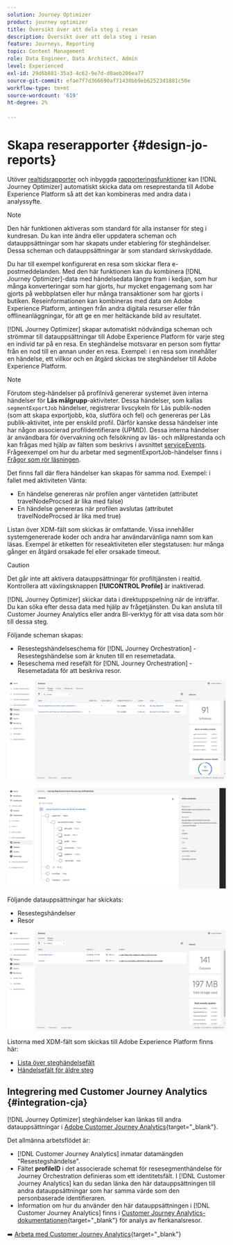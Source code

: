 ```yaml
---
solution: Journey Optimizer
product: journey optimizer
title: Översikt över att dela steg i resan
description: Översikt över att dela steg i resan
feature: Journeys, Reporting
topic: Content Management
role: Data Engineer, Data Architect, Admin
level: Experienced
exl-id: 29d6b881-35a3-4c62-9e7d-d0aeb206ea77
source-git-commit: efae7f7d366690af71430bb9eb62523d1881c50e
workflow-type: tm+mt
source-wordcount: '619'
ht-degree: 2%

---
```


# Skapa reserapporter {#design-jo-reports}

Utöver [realtidsrapporter](live-report.md) och inbyggda [rapporteringsfunktioner](report-gs-cja.md) kan [!DNL Journey Optimizer] automatiskt skicka data om reseprestanda till Adobe Experience Platform så att det kan kombineras med andra data i analyssyfte.

>[!NOTE]
>
>Den här funktionen aktiveras som standard för alla instanser för steg i kundresan. Du kan inte ändra eller uppdatera scheman och datauppsättningar som har skapats under etablering för steghändelser. Dessa scheman och datauppsättningar är som standard skrivskyddade.

Du har till exempel konfigurerat en resa som skickar flera e-postmeddelanden. Med den här funktionen kan du kombinera [!DNL Journey Optimizer]-data med händelsedata längre fram i kedjan, som hur många konverteringar som har gjorts, hur mycket engagemang som har gjorts på webbplatsen eller hur många transaktioner som har gjorts i butiken. Reseinformationen kan kombineras med data om Adobe Experience Platform, antingen från andra digitala resurser eller från offlineanläggningar, för att ge en mer heltäckande bild av resultatet.

[!DNL Journey Optimizer] skapar automatiskt nödvändiga scheman och strömmar till datauppsättningar till Adobe Experience Platform för varje steg en individ tar på en resa. En steghändelse motsvarar en person som flyttar från en nod till en annan under en resa. Exempel: i en resa som innehåller en händelse, ett villkor och en åtgärd skickas tre steghändelser till Adobe Experience Platform.

>[!NOTE]
>
>Förutom steg-händelser på profilnivå genererar systemet även interna händelser för **Läs målgrupp**-aktiviteter. Dessa händelser, som kallas `segmentExportJob` händelser, registrerar livscykeln för Läs publik-noden (som att skapa exportjobb, köa, slutföra och fel) och genereras per Läs publik-aktivitet, inte per enskild profil. Därför kanske dessa händelser inte har någon associerad profilidentifierare (UPMID). Dessa interna händelser är användbara för övervakning och felsökning av läs- och målprestanda och kan frågas med hjälp av fälten som beskrivs i avsnittet [serviceEvents](../reports/sharing-field-list.md#servicevents-field). Frågeexempel om hur du arbetar med segmentExportJob-händelser finns i [Frågor som rör läsningen](../reports/query-examples.md#read-segment-queries).

Det finns fall där flera händelser kan skapas för samma nod. Exempel: i fallet med aktiviteten Vänta:

* En händelse genereras när profilen anger väntetiden (attributet travelNodeProcsed är lika med false)
* En händelse genereras när profilen avslutas (attributet travelNodeProcsed är lika med true)

Listan över XDM-fält som skickas är omfattande. Vissa innehåller systemgenererade koder och andra har användarvänliga namn som kan läsas. Exempel är etiketten för reseaktiviteten eller stegstatusen: hur många gånger en åtgärd orsakade fel eller orsakade timeout.

>[!CAUTION]
>
>Det går inte att aktivera datauppsättningar för profiltjänsten i realtid. Kontrollera att växlingsknappen **[!UICONTROL Profile]** är inaktiverad.

[!DNL Journey Optimizer] skickar data i direktuppspelning när de inträffar. Du kan söka efter dessa data med hjälp av frågetjänsten. Du kan ansluta till Customer Journey Analytics eller andra BI-verktyg för att visa data som hör till dessa steg.

Följande scheman skapas:

* Resestegshändelseschema för [!DNL Journey Orchestration] - Resestegshändelse som är knuten till en resemetadata.
* Reseschema med resefält för [!DNL Journey Orchestration] - Resemetadata för att beskriva resor.

![](assets/sharing1.png)

![](assets/sharing2.png)

Följande datauppsättningar har skickats:

* Resestegshändelser
* Resor

![](assets/sharing3.png)

Listorna med XDM-fält som skickas till Adobe Experience Platform finns här:

* [Lista över steghändelsefält](../reports/sharing-field-list.md)
* [Händelsefält för äldre steg](../reports/sharing-legacy-fields.md)

## Integrering med Customer Journey Analytics {#integration-cja}

[!DNL Journey Optimizer] steghändelser kan länkas till andra datauppsättningar i [Adobe Customer Journey Analytics](https://experienceleague.adobe.com/docs/analytics-platform/using/cja-overview/cja-overview.html){target="_blank"}.

Det allmänna arbetsflödet är:

* [!DNL Customer Journey Analytics] inmatar datamängden &quot;Resestegshändelse&quot;.
* Fältet **profileID** i det associerade schemat för resesegmenthändelse för Journey Orchestration definieras som ett identitetsfält. I [!DNL Customer Journey Analytics] kan du sedan länka den här datauppsättningen till andra datauppsättningar som har samma värde som den personbaserade identifieraren.
* Information om hur du använder den här datauppsättningen i [!DNL Customer Journey Analytics] finns i [Customer Journey Analytics-dokumentationen](https://experienceleague.adobe.com/docs/analytics-platform/using/cja-usecases/cross-channel.html){target="_blank"} för analys av flerkanalsresor.

➡️ [Arbeta med Customer Journey Analytics](cja-ajo.md){target="_blank"}
